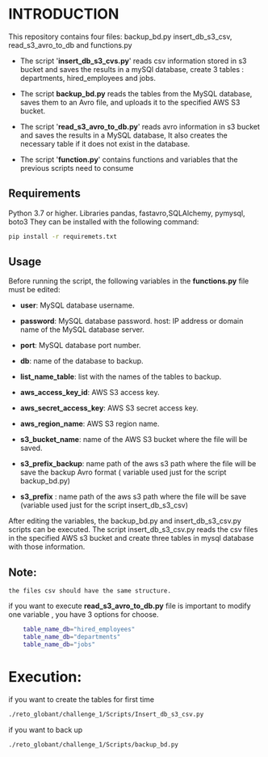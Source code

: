# INTRODUCTION

This repository contains four files: backup_bd.py insert_db_s3_csv, read_s3_avro_to_db and functions.py

* The script '**insert_db_s3_cvs.py**' reads csv information stored in s3 bucket and saves the results in a mySQl database, create 3 tables : departments, hired_employees and jobs.

* The script **backup_bd.py** reads the tables from the MySQL database, saves them to an Avro file, and uploads it to the specified AWS S3 bucket.

* The script '**read_s3_avro_to_db.py**' reads avro information in s3 bucket and saves the results in a MySQL database,  It also creates the necessary table if it does not exist in the database.
  
* The script '**function.py**' contains functions and variables that the previous  scripts need to consume

## **Requirements**
Python 3.7 or higher.
Libraries pandas, fastavro,SQLAlchemy, pymysql, boto3 They can be installed with the following command:

```bash
pip install -r requiremets.txt
```
## **Usage**
Before running the script, the following variables in the **functions.py** file must be edited:

* **user**: MySQL database username.

* **password**: MySQL database password.
host: IP address or domain name of the MySQL database server.

* **port**: MySQL database port number.

* **db**: name of the database to backup.

* **list_name_table**: list with the names of the tables to backup.

* **aws_access_key_id**: AWS S3 access key.

* **aws_secret_access_key**: AWS S3 secret access key.

* **aws_region_name**: AWS S3 region name.

* **s3_bucket_name**: name of the AWS S3 bucket where the file will be saved.

* **s3_prefix_backup**: name path of the aws s3 path where the file will be save the backup  Avro format ( variable used just for the script backup_bd.py)

* **s3_prefix** : name path of the aws s3 path where the file will be save
(variable used just for the script insert_db_s3_csv)

After editing the variables, the backup_bd.py and insert_db_s3_csv.py scripts can be executed. The script insert_db_s3_csv.py reads the csv files in the specified AWS s3 bucket and create  three tables in mysql database with those information.



## **Note**:
    
    the files csv should have the same structure.

if you want to execute **read_s3_avro_to_db.py** file  is important to modify
one variable , you have 3 options for choose.
```bash
    table_name_db="hired_employees"
    table_name_db="departments"
    table_name_db="jobs"
```

# **Execution**:
 if you want to create the tables for first time 
```bash
./reto_globant/challenge_1/Scripts/Insert_db_s3_csv.py
```

if you want to back up

```bash
./reto_globant/challenge_1/Scripts/backup_bd.py
```
